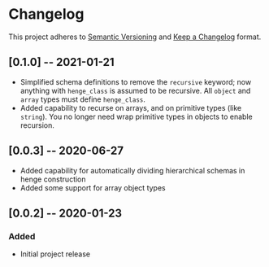 # Changelog

This project adheres to [Semantic Versioning](https://semver.org/spec/v2.0.0.html) and [Keep a Changelog](https://keepachangelog.com/en/1.0.0/) format. 

## [0.1.0] -- 2021-01-21

- Simplified schema definitions to remove the `recursive` keyword; now anything with `henge_class` is assumed to be recursive. All `object` and `array` types must define `henge_class`.
- Added capability to recurse on arrays, and on primitive types (like `string`). You no longer need wrap primitive types in objects to enable recursion.

## [0.0.3] -- 2020-06-27

- Added capability for automatically dividing hierarchical schemas in henge construction
- Added some support for array object types

## [0.0.2] -- 2020-01-23

### Added 

* Initial project release


